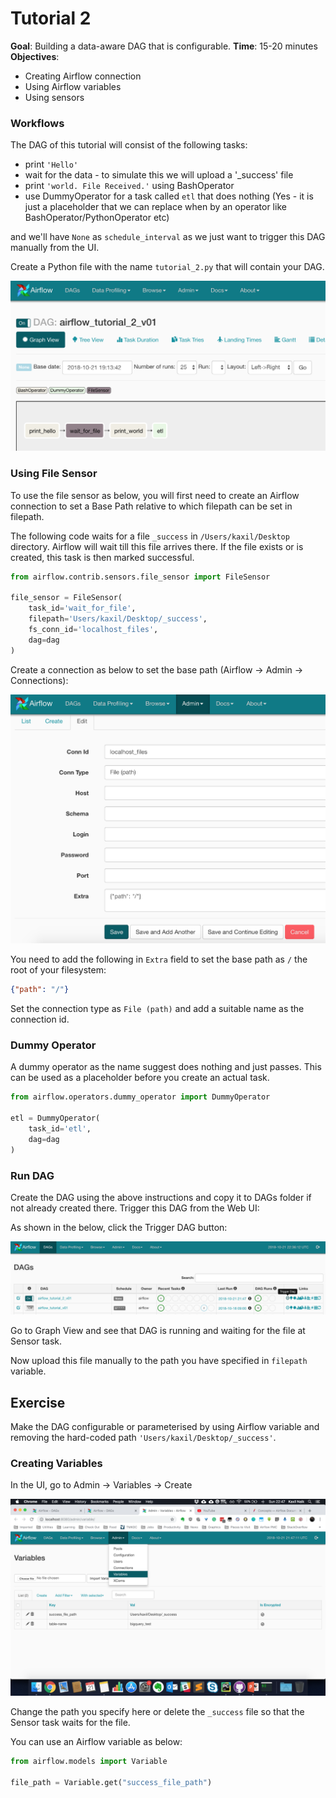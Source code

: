 # Tutorial 2

**Goal**: Building a data-aware DAG that is configurable.
**Time**: 15-20 minutes  
**Objectives**: 
* Creating Airflow connection
* Using Airflow variables
* Using sensors


### Workflows


The DAG of this tutorial will consist of the following tasks:

* print `'Hello'`
* wait for the data - to simulate this we will upload a '_success' file
* print `'world. File Received.'` using BashOperator
* use DummyOperator for a task called `etl` that does nothing (Yes - it is just a placeholder that we can replace when by an operator like BashOperator/PythonOperator etc)

and we'll have `None` as `schedule_interval` as we just want to trigger this DAG manually from the UI.

Create a Python file with the name `tutorial_2.py` that will contain your DAG.

![tutorial_2_dag](images/tutorial_2_dag.png)

### Using File Sensor

To use the file sensor as below, you will first need to create an Airflow connection to set a Base Path relative to which filepath can be set in filepath. 

The following code waits for a file `_success` in `/Users/kaxil/Desktop` directory. Airflow will wait till this file arrives there. If the file exists or is created, this task is then marked successful.

```python
from airflow.contrib.sensors.file_sensor import FileSensor

file_sensor = FileSensor(
    task_id='wait_for_file',
    filepath='Users/kaxil/Desktop/_success',
    fs_conn_id='localhost_files', 
    dag=dag
)
```

Create a connection as below to set the base path (Airflow -> Admin -> Connections):

![Creating connection](images/tutorial_2_dag_connection.png)

You need to add the following in `Extra` field to set the base path as `/` the root of your filesystem:

```json
{"path": "/"}
```

Set the connection type as `File (path)` and add a suitable name as the connection id.

### Dummy Operator

A dummy operator as the name suggest does nothing and just passes. This can be used as a placeholder before you create an actual task.

```python
from airflow.operators.dummy_operator import DummyOperator

etl = DummyOperator(
    task_id='etl',
    dag=dag
)
```

### Run DAG
Create the DAG using the above instructions and copy it to DAGs folder if not already created there. Trigger this DAG from the Web UI:

As shown in the below, click the Trigger DAG button:

![Trigger DAG](images/tutorial_2_dag_trigger.png)


Go to Graph View and see that DAG is running and waiting for the file at Sensor task.

Now upload this file manually to the path you have specified in `filepath` variable.

## Exercise
Make the DAG configurable or parameterised by using Airflow variable and removing the hard-coded path `'Users/kaxil/Desktop/_success'`.

### Creating Variables
In the UI, go to Admin -> Variables -> Create

![Creating Airflo Variable](images/tutorial_2_dag_variables.png)

Change the path you specify here or delete the `_success` file so that the Sensor task waits for the file.

You can use an Airflow variable as below:

```python
from airflow.models import Variable

file_path = Variable.get("success_file_path")
```
